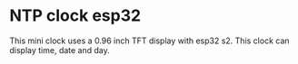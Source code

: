 # NTP clock esp32
This mini clock uses a 0.96 inch TFT display with esp32 s2. This clock can display time, date and day. 
